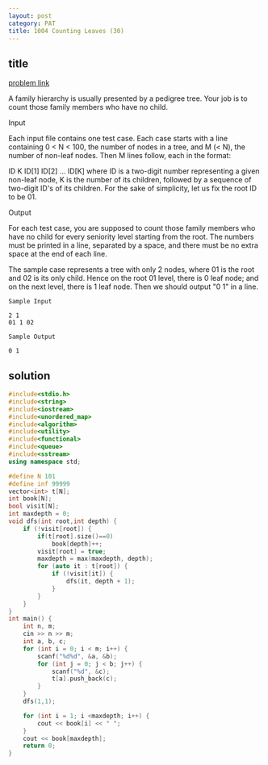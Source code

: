 ```yaml
---
layout: post
category: PAT
title: 1004 Counting Leaves (30)
---
```


## title
[problem link](https://pintia.cn/problem-sets/994805342720868352/problems/994805521431773184)


A family hierarchy is usually presented by a pedigree tree. Your job is to count those family members who have no child.

Input

Each input file contains one test case. Each case starts with a line containing 0 < N < 100, the number of nodes in a tree, and M (< N), the number of non-leaf nodes. Then M lines follow, each in the format:

ID K ID[1] ID[2] ... ID[K]
where ID is a two-digit number representing a given non-leaf node, K is the number of its children, followed by a sequence of two-digit ID's of its children. For the sake of simplicity, let us fix the root ID to be 01.

Output

For each test case, you are supposed to count those family members who have no child for every seniority level starting from the root. The numbers must be printed in a line, separated by a space, and there must be no extra space at the end of each line.

The sample case represents a tree with only 2 nodes, where 01 is the root and 02 is its only child. Hence on the root 01 level, there is 0 leaf node; and on the next level, there is 1 leaf node. Then we should output "0 1" in a line.

	Sample Input
	
	2 1
	01 1 02

	Sample Output
	
	0 1


## solution


```c++
#include<stdio.h>
#include<string>
#include<iostream>
#include<unordered_map>
#include<algorithm>
#include<utility>
#include<functional>
#include<queue>
#include<sstream>
using namespace std;

#define N 101
#define inf 99999
vector<int> t[N];
int book[N];
bool visit[N];
int maxdepth = 0;
void dfs(int root,int depth) {
	if (!visit[root]) {
		if(t[root].size()==0)
			book[depth]++;
		visit[root] = true;
		maxdepth = max(maxdepth, depth);
		for (auto it : t[root]) {
			if (!visit[it]) {
				dfs(it, depth + 1);
			}
		}
	}
}
int main() {
	int n, m;
	cin >> n >> m;
	int a, b, c;
	for (int i = 0; i < m; i++) {
		scanf("%d%d", &a, &b);
		for (int j = 0; j < b; j++) {
			scanf("%d", &c);
			t[a].push_back(c);
		}
	}
	dfs(1,1);

	for (int i = 1; i <maxdepth; i++) {
		cout << book[i] << " ";
	}
	cout << book[maxdepth];
	return 0;
}

```
